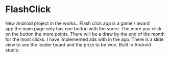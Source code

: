 # FlashClick
New Android project in the works..
Flash click app is a game / award app.the main page only has one button with the socre. The more you click on the button the more points. There will be a draw by the end of the month for the most clicks. I have implemented ads with in the app. There is a slide view to see the leader board and the prize to be won.
Built in Android studio.
